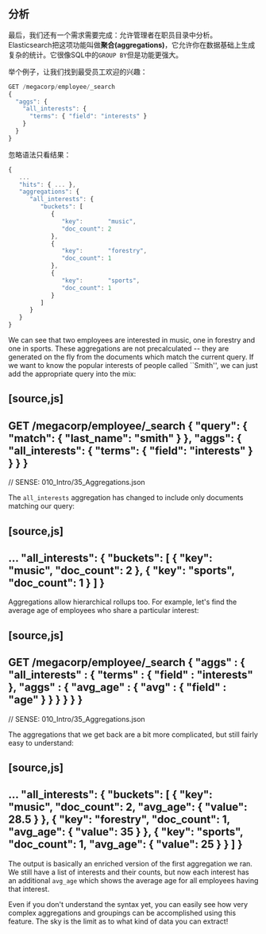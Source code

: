 ## 分析
最后，我们还有一个需求需要完成：允许管理者在职员目录中分析。
Elasticsearch把这项功能叫做**聚合(aggregations)**，它允许你在数据基础上生成复杂的统计。它很像SQL中的`GROUP BY`但是功能更强大。

举个例子，让我们找到最受员工欢迎的兴趣：

```Javascript
GET /megacorp/employee/_search
{
  "aggs": {
    "all_interests": {
      "terms": { "field": "interests" }
    }
  }
}
```

忽略语法只看结果：

```Javascript
{
   ...
   "hits": { ... },
   "aggregations": {
      "all_interests": {
         "buckets": [
            {
               "key":       "music",
               "doc_count": 2
            },
            {
               "key":       "forestry",
               "doc_count": 1
            },
            {
               "key":       "sports",
               "doc_count": 1
            }
         ]
      }
   }
}
```

We can see that two employees are interested in music, one in forestry and one
in sports.  These aggregations are not precalculated -- they are generated on
the fly from the documents which match the current query. If we want to know
the popular interests of people called ``Smith'', we can just add the
appropriate query into the mix:



[source,js]
--------------------------------------------------
GET /megacorp/employee/_search
{
  "query": {
    "match": {
      "last_name": "smith"
    }
  },
  "aggs": {
    "all_interests": {
      "terms": {
        "field": "interests"
      }
    }
  }
}
--------------------------------------------------
// SENSE: 010_Intro/35_Aggregations.json

The `all_interests` aggregation has changed to include only documents matching our query:

[source,js]
--------------------------------------------------
  ...
  "all_interests": {
     "buckets": [
        {
           "key": "music",
           "doc_count": 2
        },
        {
           "key": "sports",
           "doc_count": 1
        }
     ]
  }
--------------------------------------------------

Aggregations allow hierarchical rollups too.  For example, let's find the
average age of employees who share a particular interest:

[source,js]
--------------------------------------------------
GET /megacorp/employee/_search
{
    "aggs" : {
        "all_interests" : {
            "terms" : { "field" : "interests" },
            "aggs" : {
                "avg_age" : {
                    "avg" : { "field" : "age" }
                }
            }
        }
    }
}
--------------------------------------------------
// SENSE: 010_Intro/35_Aggregations.json

The aggregations that we get back are a bit more complicated, but still fairly
easy to understand:

[source,js]
--------------------------------------------------
  ...
  "all_interests": {
     "buckets": [
        {
           "key": "music",
           "doc_count": 2,
           "avg_age": {
              "value": 28.5
           }
        },
        {
           "key": "forestry",
           "doc_count": 1,
           "avg_age": {
              "value": 35
           }
        },
        {
           "key": "sports",
           "doc_count": 1,
           "avg_age": {
              "value": 25
           }
        }
     ]
  }
--------------------------------------------------

The output is basically an enriched version of the first aggregation we ran.
We still have a list of interests and their counts, but now each interest has
an additional `avg_age` which shows the average age for all employees having
that interest.

Even if you don't understand the syntax yet, you can easily see how very
complex aggregations and groupings can be accomplished using this feature.
The sky is the limit as to what kind of data you can extract!
